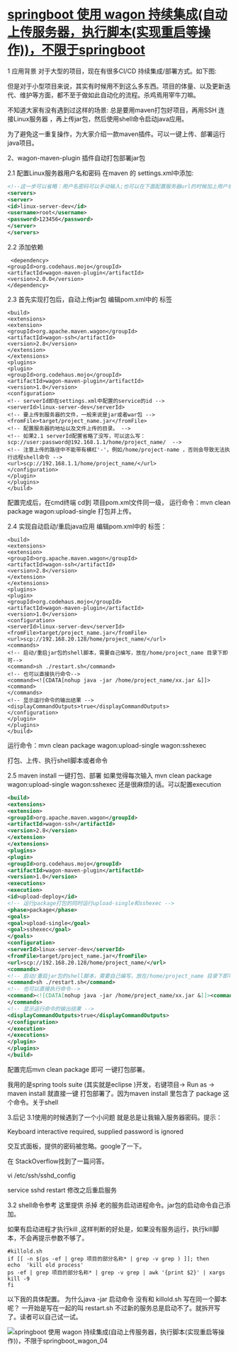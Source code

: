 # [springboot 使用 wagon 持续集成(自动上传服务器，执行脚本(实现重启等操作))，不限于springboot](https://blog.51cto.com/u_15082395/4400797)

1 应用背景
 对于大型的项目，现在有很多CI/CD 持续集成/部署方式。如下图:



但是对于小型项目来说，其实有时候用不到这么多东西。项目的体量、以及更新迭代、维护等方面，都不至于做如此自动化的流程。杀鸡焉用宰牛刀嘛。

 不知道大家有没有遇到过这样的场景: 总是要用maven打包好项目，再用SSH 连接Linux服务器 ，再上传jar包，然后使用shell命令启动java应用。

为了避免这一重复操作，为大家介绍一款maven插件。可以一键上传、部署运行java项目。



2、wagon-maven-plugin 插件自动打包部署jar包

2.1 配置Linux服务器用户名和密码
 在maven 的 settings.xml中添加:

```xml
<!--这一步可以省略：用户名密码可以手动输入;也可以在下面配置服务器url的时候加上用户名和密码   -->
<servers>
<server>
<id>linux-server-dev</id>
<username>root</username>
<password>123456</password>
</server>
</servers>
```

2.2 添加依赖

```
 <dependency>
<groupId>org.codehaus.mojo</groupId>
<artifactId>wagon-maven-plugin</artifactId>
<version>2.0.0</version>
</dependency>
```

2.3 首先实现打包后，自动上传jar包 编辑pom.xml中的 标签

```
<build>
<extensions>
<extension>
<groupId>org.apache.maven.wagon</groupId>
<artifactId>wagon-ssh</artifactId>
<version>2.8</version>
</extension>
</extensions>
<plugins>
<plugin>
<groupId>org.codehaus.mojo</groupId>
<artifactId>wagon-maven-plugin</artifactId>
<version>1.0</version>
<configuration>
<!-- serverId即在settings.xml中配置的service的id -->
<serverId>linux-server-dev</serverId>
<!-- 要上传到服务器的文件，一般来说是jar或者war包 -->
<fromFile>target/project_name.jar</fromFile>
<!-- 配置服务器的地址以及文件上传的目录。 -->
<!-- 如果2.1 serverId配置省略了没写，可以这么写：
scp://user:password@192.168.1.1/home/project_name/  -->
<!-- 注意上传的路径中不能带有横杠'-'，例如/home/project-name ，否则会导致无法执行远程shell命令 -->
<url>scp://192.168.1.1/home/project_name/</url>
</configuration>
</plugin>
</plugins>
</build>
```

配置完成后，在cmd终端 cd到 项目pom.xml文件同一级， 运行命令：mvn clean package wagon:upload-single 打包并上传。

2.4 实现自动启动/重启java应用
编辑pom.xml中的 标签：

```
<build>
<extensions>
<extension>
<groupId>org.apache.maven.wagon</groupId>
<artifactId>wagon-ssh</artifactId>
<version>2.8</version>
</extension>
</extensions>
<plugins>
<plugin>
<groupId>org.codehaus.mojo</groupId>
<artifactId>wagon-maven-plugin</artifactId>
<version>1.0</version>
<configuration>
<serverId>linux-server-dev</serverId>
<fromFile>target/project_name.jar</fromFile>
<url>scp://192.168.20.128/home/project_name/</url>
<commands>
<!-- 启动/重启jar包的shell脚本，需要自己编写，放在/home/project_name 目录下即可-->
<command>sh ./restart.sh</command>
<!-- 也可以直接执行命令-->
<command><![CDATA[nohup java -jar /home/project_name/xx.jar &]]><command>
</commands>
<!-- 显示运行命令的输出结果 -->
<displayCommandOutputs>true</displayCommandOutputs>
</configuration>
</plugin>
</plugins>
</build>
```

运行命令：mvn clean package wagon:upload-single wagon:sshexec

打包、上传、执行shell脚本或者命令

2.5 maven install 一键打包、部署
如果觉得每次输入 mvn clean package wagon:upload-single wagon:sshexec 还是很麻烦的话。可以配置execution

```xml
<build>
<extensions>
<extension>
<groupId>org.apache.maven.wagon</groupId>
<artifactId>wagon-ssh</artifactId>
<version>2.8</version>
</extension>
</extensions>
<plugins>
<plugin>
<groupId>org.codehaus.mojo</groupId>
<artifactId>wagon-maven-plugin</artifactId>
<version>1.0</version>
<executions>
<execution>
<id>upload-deploy</id>
<!-- 运行package打包的同时运行upload-single和sshexec -->
<phase>package</phase>
<goals>
<goal>upload-single</goal>
<goal>sshexec</goal>
</goals>
<configuration>
<serverId>linux-server-dev</serverId>
<fromFile>target/project_name.jar</fromFile>
<url>scp://192.168.20.128/home/project_name/</url>
<commands>
<!-- 启动/重启jar包的shell脚本，需要自己编写，放在/home/project_name 目录下即可-->
<command>sh ./restart.sh</command>
<!-- 也可以直接执行命令-->
<command><![CDATA[nohup java -jar /home/project_name/xx.jar &]]><command>
</commands>
<!-- 显示运行命令的输出结果 -->
<displayCommandOutputs>true</displayCommandOutputs>
</configuration>
</execution>
</executions>
</plugin>
</plugins>
</build>
```

配置完后mvn clean package 即可 一键打包部署。

我用的是spring tools suite (其实就是eclipse )开发，右键项目-> Run as -> maven install 就直接一键 打包部署了。因为maven install 里包含了 package 这个命令。关于shell

3.后记
3.1使用的时候遇到了一个小问题
就是总是让我输入服务器密码。提示：

Keyboard interactive required, supplied password is ignored

交互式面板，提供的密码被忽略。google了一下。

在 StackOverflow找到了一篇问答。



vi /etc/ssh/sshd_config



service sshd restart 修改之后重启服务

3.2 shell命令参考
 这里提供 杀掉 老的服务启动进程命令。jar包的启动命令自己添加。

 如果有启动进程才执行kill ,这样判断的好处是，如果没有服务运行，执行kill脚本，不会再提示参数不够了。

```shell
#killold.sh
if [[ -n $(ps -ef | grep 项目的部分名称* | grep -v grep ) ]]; then
echo  'kill old process'
ps -ef | grep 项目的部分名称* | grep -v grep | awk '{print $2}' | xargs kill -9
fi
```

以下我的具体配置。 为什么java -jar 启动命令 没有和 killold.sh 写在同一个脚本呢？ 一开始是写在一起的叫 restart.sh 不过新的服务总是启动不了。就拆开写了。读者可以自己试一试。

![springboot 使用 wagon 持续集成(自动上传服务器，执行脚本(实现重启等操作))，不限于springboot_wagon_04](https://s2.51cto.com/images/blog/202108/02/1983d04be958f9e087624eb7f4993332.png?x-oss-process=image/watermark,size_16,text_QDUxQ1RP5Y2a5a6i,color_FFFFFF,t_30,g_se,x_10,y_10,shadow_20,type_ZmFuZ3poZW5naGVpdGk=/format,webp/resize,m_fixed,w_750)